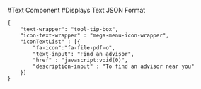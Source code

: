 #Text Component
#Displays Text
JSON Format
```
{
    "text-wrapper": "tool-tip-box",  
    "icon-text-wrapper" : "mega-menu-icon-wrapper",
    "iconTextList" : [{
        "fa-icon":"fa-file-pdf-o",
        "text-input": "Find an advisor",
        "href" : "javascript:void(0)",
        "description-input" : "To find an advisor near you"
    }]
}
```

<!-- "text-wrapper": "grey-border-box"/"grey-background-box","tool-tip-box" -->
<!-- if yellow bullets required add "yellow-bullet-list" in "text-wrapper" -->
<!-- for pdf link, import icon-text component. And add "icon-text-wrapper" : "mega-menu-icon-wrapper" -->